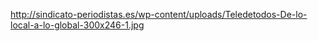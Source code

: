http://sindicato-periodistas.es/wp-content/uploads/Teledetodos-De-lo-local-a-lo-global-300x246-1.jpg
